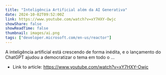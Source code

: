 ```yaml
---
title: "Inteligência Artificial além da AI Generativa"
date: 2024-10-02T09:52:00Z
link: https://www.youtube.com/watch?v=xY7HXY-Owjc
showShare: false
showReadTime: false
thumbnail: images/ai.png
tags: ["developer.microsoft.com/en-us/reactor"]
---
```

A inteligência artificial está crescendo de forma inédita, e o lançamento do ChatGPT ajudou a democratizar o tema em todo o ...

- Link to article: https://www.youtube.com/watch?v=xY7HXY-Owjc